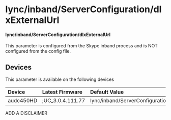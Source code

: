 ﻿---
description: lync/inband/ServerConfiguration/dlxExternalUrl
search:
    keywords: ['lync','inband','ServerConfiguration','dlxExternalUrl']
---

# lync/inband/ServerConfiguration/dlxExternalUrl

#### lync/inband/ServerConfiguration/dlxExternalUrl

This parameter is configured from the Skype inband process and is NOT configured from the config file.



## Devices
This parameter is available on the following devices

| Device | Latest Firmware | Default Value |
|:---|:---|:---|
| audc450HD | ;UC_3.0.4.111.77 | lync/inband/ServerConfiguration/dlxExternalUrl= 

ADD A DISCLAIMER

